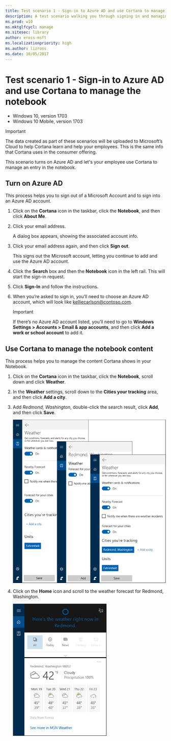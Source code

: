 ```yaml
---
title: Test scenario 1 - Sign-in to Azure AD and use Cortana to manage the notebook (Windows 10)
description: A test scenario walking you through signing in and managing the notebook.
ms.prod: w10
ms.mktglfcycl: manage
ms.sitesec: library
author: eross-msft
ms.localizationpriority: high
ms.author: lizross
ms.date: 10/05/2017
---
```


# Test scenario 1 - Sign-in to Azure AD and use Cortana to manage the notebook

-   Windows 10, version 1703
-   Windows 10 Mobile, version 1703

>[!IMPORTANT]
>The data created as part of these scenarios will be uploaded to Microsoft’s Cloud to help Cortana learn and help your employees. This is the same info that Cortana uses in the consumer offering.

This scenario turns on Azure AD and let's your employee use Cortana to manage an entry in the notebook.

## Turn on Azure AD
This process helps you to sign out of a Microsoft Account and to sign into an Azure AD account.

1.	Click on the **Cortana** icon in the taskbar, click the **Notebook**, and then click **About Me**.

2.	Click your email address.

    A dialog box appears, showing the associated account info.

3.	Click your email address again, and then click **Sign out**.

    This signs out the Microsoft account, letting you continue to add and use the Azure AD account.

4.	Click the **Search** box and then the **Notebook** icon in the left rail. This will start the sign-in request.

5.	Click **Sign-In** and follow the instructions.

6.	When you’re asked to sign in, you’ll need to choose an Azure AD account, which will look like kelliecarlson@contoso.com.

    >[!IMPORTANT]
    >If there’s no Azure AD account listed, you’ll need to go to **Windows Settings > Accounts > Email & app accounts**, and then click **Add a work or school account** to add it.

## Use Cortana to manage the notebook content
This process helps you to manage the content Cortana shows in your Notebook.

1.	Click on the **Cortana** icon in the taskbar, click the **Notebook**, scroll down and click **Weather**.

2.	In the **Weather** settings, scroll down to the **Cities your tracking** area, and then click **Add a city**.

3.	Add *Redmond, Washington*, double-click the search result, click **Add**, and then click **Save**.

    ![Cortana at work, showing the multiple Weather screens](../images/cortana-weather-multipanel.png)
 
4.	Click on the **Home** icon and scroll to the weather forecast for Redmond, Washington.

    ![Cortana at work, showing Redmond, WA weather](../images/cortana-redmond-weather.png)